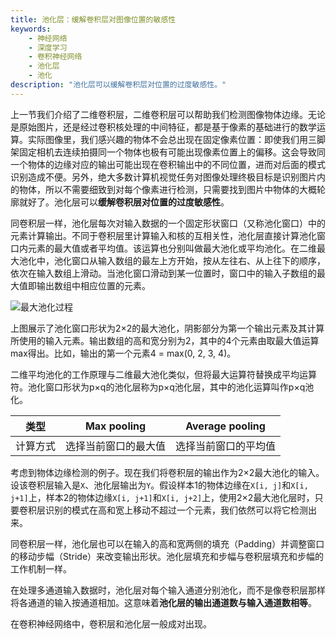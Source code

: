 ```yaml
---
title: 池化层：缓解卷积层对图像位置的敏感性
keywords: 
    - 神经网络
    - 深度学习
    - 卷积神经网络
    - 池化层
    - 池化
description: "池化层可以缓解卷积层对位置的过度敏感性。"
---
```


上一节我们介绍了二维卷积层，二维卷积层可以帮助我们检测图像物体边缘。无论是原始图片，还是经过卷积核处理的中间特征，都是基于像素的基础进行的数学运算。实际图像里，我们感兴趣的物体不会总出现在固定像素位置：即使我们用三脚架固定相机去连续拍摄同一个物体也极有可能出现像素位置上的偏移。这会导致同一个物体的边缘对应的输出可能出现在卷积输出中的不同位置，进而对后面的模式识别造成不便。另外，绝大多数计算机视觉任务对图像处理终极目标是识别图片内的物体，所以不需要细致到对每个像素进行检测，只需要找到图片中物体的大概轮廓就好了。池化层可以**缓解卷积层对位置的过度敏感性**。

同卷积层一样，池化层每次对输入数据的一个固定形状窗口（又称池化窗口）中的元素计算输出。不同于卷积层里计算输入和核的互相关性，池化层直接计算池化窗口内元素的最大值或者平均值。该运算也分别叫做最大池化或平均池化。在二维最大池化中，池化窗口从输入数组的最左上方开始，按从左往右、从上往下的顺序，依次在输入数组上滑动。当池化窗口滑动到某一位置时，窗口中的输入子数组的最大值即输出数组中相应位置的元素。

![最大池化过程](http://aixingqiu-1258949597.cos.ap-beijing.myqcloud.com/2020-11-19-082715.png)

上图展示了池化窗口形状为2×2的最大池化，阴影部分为第一个输出元素及其计算所使用的输入元素。输出数组的高和宽分别为2，其中的4个元素由取最大值运算max得出。比如，输出的第一个元素4 = max(0, 2, 3, 4)。

二维平均池化的工作原理与二维最大池化类似，但将最大运算符替换成平均运算符。池化窗口形状为p×q的池化层称为p×q池化层，其中的池化运算叫作p×q池化。

| 类型     | Max pooling                                                  | Average pooling                                              |
| -------- | ------------------------------------------------------------ | ------------------------------------------------------------ |
| 计算方式 | 选择当前窗口的最大值                                         | 选择当前窗口的平均值                                         |

考虑到物体边缘检测的例子。现在我们将卷积层的输出作为2×2最大池化的输入。设该卷积层输入是`X`、池化层输出为`Y`。假设样本1的物体边缘在`X[i, j]`和`X[i, j+1]`上，样本2的物体边缘`X[i, j+1]`和`X[i, j+2]`上，使用2×2最大池化层时，只要卷积层识别的模式在高和宽上移动不超过一个元素，我们依然可以将它检测出来。

同卷积层一样，池化层也可以在输入的高和宽两侧的填充（Padding）并调整窗口的移动步幅（Stride）来改变输出形状。池化层填充和步幅与卷积层填充和步幅的工作机制一样。

在处理多通道输入数据时，池化层对每个输入通道分别池化，而不是像卷积层那样将各通道的输入按通道相加。这意味着**池化层的输出通道数与输入通道数相等**。

在卷积神经网络中，卷积层和池化层一般成对出现。​